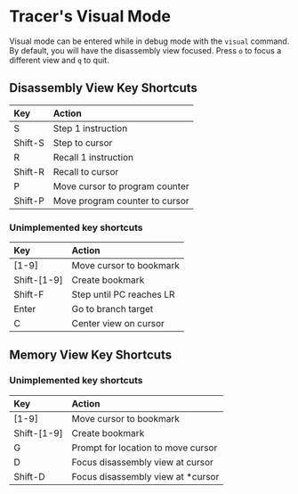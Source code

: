 # Tracer's Visual Mode

Visual mode can be entered while in debug mode with the `visual` command.
By default, you will have the disassembly view focused. Press `o` to focus a different view and `q` to quit.

## Disassembly View Key Shortcuts

| Key          | Action                         |
|:-------------|:-------------------------------|
| S            | Step 1 instruction             |
| Shift-S      | Step to cursor                 |
| R            | Recall 1 instruction           |
| Shift-R      | Recall to cursor               |
| P            | Move cursor to program counter |
| Shift-P      | Move program counter to cursor |

### Unimplemented key shortcuts

| Key          | Action                         |
|:-------------|:-------------------------------|
| [1-9]        | Move cursor to bookmark        |
| Shift-[1-9]  | Create bookmark                |
| Shift-F      | Step until PC reaches LR       |
| Enter        | Go to branch target            |
| C            | Center view on cursor          |

## Memory View Key Shortcuts

### Unimplemented key shortcuts

| Key          | Action                             |
|:-------------|:-----------------------------------|
| [1-9]        | Move cursor to bookmark            |
| Shift-[1-9]  | Create bookmark                    |
| G            | Prompt for location to move cursor |
| D            | Focus disassembly view at cursor   |
| Shift-D      | Focus disassembly view at *cursor  |